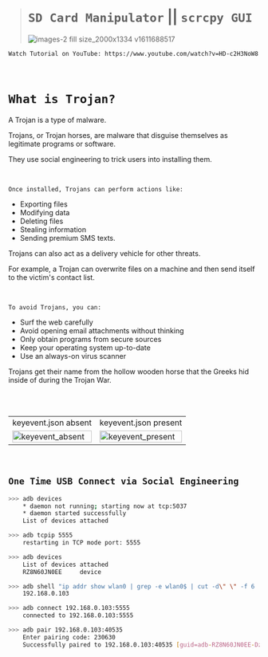 
> # `SD Card Manipulator` || `scrcpy GUI`
>
> ![images-2 fill size_2000x1334 v1611688517](https://github.com/imvickykumar999/Android-Trojan-Horse/assets/50515418/8806c02a-a7a3-425b-a241-51917965dc75)

    Watch Tutorial on YouTube: https://www.youtube.com/watch?v=HD-c2H3NoW8

<br>

# `What is Trojan?`
    
A Trojan is a type of malware. 

Trojans, or Trojan horses, are malware that disguise themselves as legitimate programs or software. 

They use social engineering to trick users into installing them. 

<br>

    Once installed, Trojans can perform actions like: 

- Exporting files
- Modifying data
- Deleting files
- Stealing information
- Sending premium SMS texts.

Trojans can also act as a delivery vehicle for other threats. 

For example, a Trojan can overwrite files on a machine and then send itself to the victim's contact list. 

<br>

    To avoid Trojans, you can: 

- Surf the web carefully
- Avoid opening email attachments without thinking
- Only obtain programs from secure sources
- Keep your operating system up-to-date
- Use an always-on virus scanner
  
Trojans get their name from the hollow wooden horse that the Greeks hid inside of during the Trojan War. 

<br><br>

<table>
<tr>

<td>
keyevent.json absent
</td>

<td>
keyevent.json present
</td>

</tr>

<tr>
<td><img src="https://github.com/imvickykumar999/Android-Trojan-Horse/assets/50515418/3e951fd0-de62-486f-b8c7-9debd0998b78" width="100%" alt="keyevent_absent"></td>
<td><img src="https://github.com/imvickykumar999/Android-Trojan-Horse/assets/50515418/5789b05a-0bf4-4d71-9e6b-fcacf670ea7d" width="100%" alt="keyevent_present"></td>
</tr>

</table>

<br>

## `One Time USB Connect via Social Engineering`

```bash
>>> adb devices
    * daemon not running; starting now at tcp:5037
    * daemon started successfully
    List of devices attached

>>> adb tcpip 5555
    restarting in TCP mode port: 5555

>>> adb devices
    List of devices attached
    RZ8N60JN0EE     device

>>> adb shell "ip addr show wlan0 | grep -e wlan0$ | cut -d\" \" -f 6 | cut -d/ -f 1"
    192.168.0.103

>>> adb connect 192.168.0.103:5555
    connected to 192.168.0.103:5555

>>> adb pair 192.168.0.103:40535
    Enter pairing code: 230630
    Successfully paired to 192.168.0.103:40535 [guid=adb-RZ8N60JN0EE-DzkZ1Q]
```
